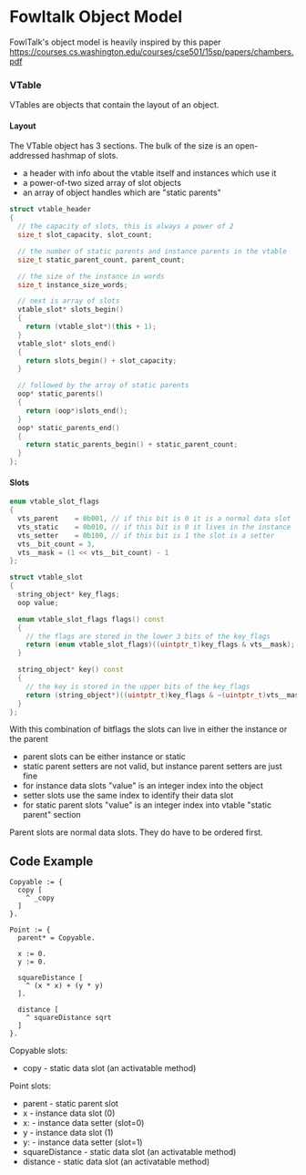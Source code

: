 # Fowltalk Object Model

FowlTalk's object model is heavily inspired by this paper https://courses.cs.washington.edu/courses/cse501/15sp/papers/chambers.pdf

### VTable

VTables are objects that contain the layout of an object. 

#### Layout

The VTable object has 3 sections. The bulk of the size is an open-addressed hashmap of slots.

* a header with info about the vtable itself and instances which use it
* a power-of-two sized array of slot objects
* an array of object handles which are "static parents"

```c++
struct vtable_header
{
  // the capacity of slots, this is always a power of 2
  size_t slot_capacity, slot_count;

  // the number of static parents and instance parents in the vtable
  size_t static_parent_count, parent_count;

  // the size of the instance in words
  size_t instance_size_words;

  // next is array of slots
  vtable_slot* slots_begin()
  {
    return (vtable_slot*)(this + 1);
  }
  vtable_slot* slots_end()
  {
    return slots_begin() + slot_capacity;
  }

  // followed by the array of static parents
  oop* static_parents()
  {
    return (oop*)slots_end();
  }
  oop* static_parents_end()
  {
    return static_parents_begin() + static_parent_count;
  }
};
```

#### Slots

```c++
enum vtable_slot_flags
{
  vts_parent    = 0b001, // if this bit is 0 it is a normal data slot
  vts_static    = 0b010, // if this bit is 0 it lives in the instance
  vts_setter    = 0b100, // if this bit is 1 the slot is a setter
  vts__bit_count = 3,
  vts__mask = (1 << vts__bit_count) - 1
};

struct vtable_slot
{
  string_object* key_flags;
  oop value;

  enum vtable_slot_flags flags() const
  {
    // the flags are stored in the lower 3 bits of the key_flags
    return (enum vtable_slot_flags)((uintptr_t)key_flags & vts__mask);
  }

  string_object* key() const
  {
    // the key is stored in the upper bits of the key_flags
    return (string_object*)((uintptr_t)key_flags & ~(uintptr_t)vts__mask);
  }
};
```

With this combination of bitflags the slots can live in either the instance or the parent

* parent slots can be either instance or static
* static parent setters are not valid, but instance parent setters are just fine
* for instance data slots "value" is an integer index into the object
* setter slots use the same index to identify their data slot
* for static parent slots "value" is an integer index into vtable "static parent" section

Parent slots are normal data slots. They do have to be ordered first.

## Code Example

```ft
Copyable := {
  copy [
    ^ _copy
  ]
}.

Point := {
  parent* = Copyable.

  x := 0.
  y := 0.

  squareDistance [
    ^ (x * x) + (y * y)
  ].

  distance [
    ^ squareDistance sqrt
  ]
}.
```

Copyable slots:
* copy - static data slot (an activatable method)

Point slots:
* parent - static parent slot
* x - instance data slot (0)
* x: - instance data setter (slot=0)
* y - instance data slot (1)
* y: - instance data setter (slot=1)
* squareDistance - static data slot (an activatable method)
* distance - static data slot (an activatable method)

